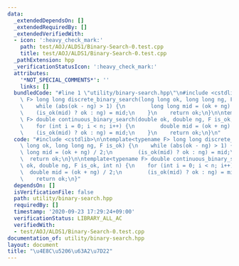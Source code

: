 ```yaml
---
data:
  _extendedDependsOn: []
  _extendedRequiredBy: []
  _extendedVerifiedWith:
  - icon: ':heavy_check_mark:'
    path: test/AOJ/ALDS1/Binary-Search-0.test.cpp
    title: test/AOJ/ALDS1/Binary-Search-0.test.cpp
  _pathExtension: hpp
  _verificationStatusIcon: ':heavy_check_mark:'
  attributes:
    '*NOT_SPECIAL_COMMENTS*': ''
    links: []
  bundledCode: "#line 1 \"utility/binary-search.hpp\"\n#include <cstdlib>\n\ntemplate<typename\
    \ F> long long discrete_binary_search(long long ok, long long ng, F is_ok) {\n\
    \    while (abs(ok - ng) > 1) {\n        long long mid = (ok + ng) / 2;\n    \
    \    (is_ok(mid) ? ok : ng) = mid;\n    }\n    return ok;\n}\n\ntemplate<typename\
    \ F> double continuous_binary_search(double ok, double ng, F is_ok, int n) {\n\
    \    for (int i = 0; i < n; i++) {\n        double mid = (ok + ng) / 2;\n    \
    \    (is_ok(mid) ? ok : ng) = mid;\n    }\n    return ok;\n}\n"
  code: "#include <cstdlib>\n\ntemplate<typename F> long long discrete_binary_search(long\
    \ long ok, long long ng, F is_ok) {\n    while (abs(ok - ng) > 1) {\n        long\
    \ long mid = (ok + ng) / 2;\n        (is_ok(mid) ? ok : ng) = mid;\n    }\n  \
    \  return ok;\n}\n\ntemplate<typename F> double continuous_binary_search(double\
    \ ok, double ng, F is_ok, int n) {\n    for (int i = 0; i < n; i++) {\n      \
    \  double mid = (ok + ng) / 2;\n        (is_ok(mid) ? ok : ng) = mid;\n    }\n\
    \    return ok;\n}"
  dependsOn: []
  isVerificationFile: false
  path: utility/binary-search.hpp
  requiredBy: []
  timestamp: '2020-09-23 17:29:24+09:00'
  verificationStatus: LIBRARY_ALL_AC
  verifiedWith:
  - test/AOJ/ALDS1/Binary-Search-0.test.cpp
documentation_of: utility/binary-search.hpp
layout: document
title: "\u4E8C\u5206\u63A2\u7D22"
---
```


